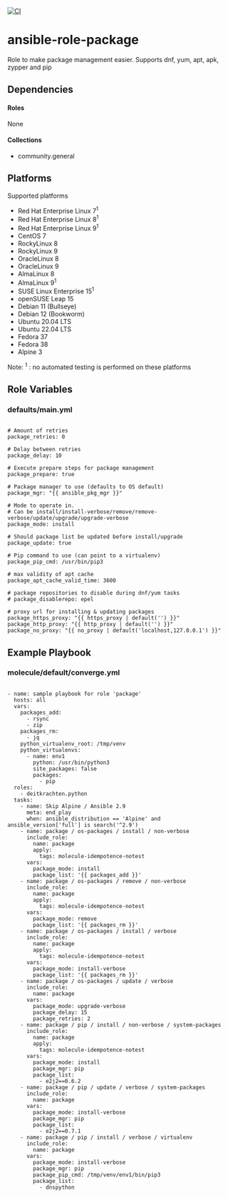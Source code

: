 [![CI](https://github.com/de-it-krachten/ansible-role-package/workflows/CI/badge.svg?event=push)](https://github.com/de-it-krachten/ansible-role-package/actions?query=workflow%3ACI)


# ansible-role-package

Role to make package management easier.
Supports dnf, yum, apt, apk, zypper and pip



## Dependencies

#### Roles
None

#### Collections
- community.general

## Platforms

Supported platforms

- Red Hat Enterprise Linux 7<sup>1</sup>
- Red Hat Enterprise Linux 8<sup>1</sup>
- Red Hat Enterprise Linux 9<sup>1</sup>
- CentOS 7
- RockyLinux 8
- RockyLinux 9
- OracleLinux 8
- OracleLinux 9
- AlmaLinux 8
- AlmaLinux 9<sup>1</sup>
- SUSE Linux Enterprise 15<sup>1</sup>
- openSUSE Leap 15
- Debian 11 (Bullseye)
- Debian 12 (Bookworm)
- Ubuntu 20.04 LTS
- Ubuntu 22.04 LTS
- Fedora 37
- Fedora 38
- Alpine 3

Note:
<sup>1</sup> : no automated testing is performed on these platforms

## Role Variables
### defaults/main.yml
<pre><code>
# Amount of retries
package_retries: 0

# Delay between retries
package_delay: 10

# Execute prepare steps for package management
package_prepare: true

# Package manager to use (defaults to OS default)
package_mgr: "{{ ansible_pkg_mgr }}"

# Mode to operate in.
# Can be install/install-verbose/remove/remove-verbose/update/upgrade/upgrade-verbose
package_mode: install

# Should package list be updated before install/upgrade
package_update: true

# Pip command to use (can point to a virtualenv)
package_pip_cmd: /usr/bin/pip3

# max validity of apt cache
package_apt_cache_valid_time: 3600

# package repositories to disable during dnf/yum tasks
# package_disablerepo: epel

# proxy url for installing & updating packages
package_https_proxy: "{{ https_proxy | default('') }}"
package_http_proxy: "{{ http_proxy | default('') }}"
package_no_proxy: "{{ no_proxy | default('localhost,127.0.0.1') }}"
</pre></code>




## Example Playbook
### molecule/default/converge.yml
<pre><code>
- name: sample playbook for role 'package'
  hosts: all
  vars:
    packages_add:
      - rsync
      - zip
    packages_rm:
      - jq
    python_virtualenv_root: /tmp/venv
    python_virtualenvs:
      - name: env1
        python: /usr/bin/python3
        site_packages: false
        packages:
          - pip
  roles:
    - deitkrachten.python
  tasks:
    - name: Skip Alpine / Ansible 2.9
      meta: end_play
      when: ansible_distribution == 'Alpine' and ansible_version['full'] is search('^2.9')
    - name: package / os-packages / install / non-verbose
      include_role:
        name: package
        apply:
          tags: molecule-idempotence-notest
      vars:
        package_mode: install
        package_list: '{{ packages_add }}'
    - name: package / os-packages / remove / non-verbose
      include_role:
        name: package
        apply:
          tags: molecule-idempotence-notest
      vars:
        package_mode: remove
        package_list: '{{ packages_rm }}'
    - name: package / os-packages / install / verbose
      include_role:
        name: package
        apply:
          tags: molecule-idempotence-notest
      vars:
        package_mode: install-verbose
        package_list: '{{ packages_rm }}'
    - name: package / os-packages / update / verbose
      include_role:
        name: package
      vars:
        package_mode: upgrade-verbose
        package_delay: 15
        package_retries: 2
    - name: package / pip / install / non-verbose / system-packages
      include_role:
        name: package
        apply:
          tags: molecule-idempotence-notest
      vars:
        package_mode: install
        package_mgr: pip
        package_list:
          - e2j2==0.6.2
    - name: package / pip / update / verbose / system-packages
      include_role:
        name: package
      vars:
        package_mode: install-verbose
        package_mgr: pip
        package_list:
          - e2j2==0.7.1
    - name: package / pip / install / verbose / virtualenv
      include_role:
        name: package
      vars:
        package_mode: install-verbose
        package_mgr: pip
        package_pip_cmd: /tmp/venv/env1/bin/pip3
        package_list:
          - dnspython
</pre></code>

